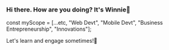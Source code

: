 ### Hi there. How are you doing? It's Winnie👋

const myScope = [...etc, "Web Devt", "Mobile Devt", "Business Entrepreneurship", "Innovations"];

Let's learn and engage sometimes!👯
<!--
**nyambura00/nyambura00** is a ✨ _special_ ✨ repository because its `README.md` (this file) appears on your GitHub profile.

Here are some ideas to get you started:

- 🔭 I’m currently working on ...
- 🌱 I’m currently learning ...
- 👯 I’m looking to collaborate on ...
- 🤔 I’m looking for help with ...
- 💬 Ask me about ...
- 📫 How to reach me: ...
- 😄 Pronouns: ...
- ⚡ Fun fact: ...
-->
